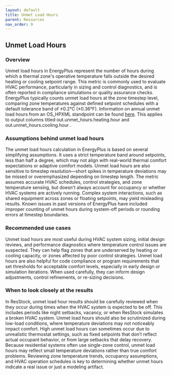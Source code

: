 ```yaml
---
layout: default
title: Unmet Load Hours
parent: Resources
nav_order: 9
---
```


## Unmet Load Hours

### Overview
Unmet load hours in EnergyPlus represent the number of hours during which a thermal zone's operative temperature falls outside the desired heating or cooling setpoint range. This metric is commonly used to evaluate HVAC performance, particularly in sizing and control diagnostics, and is often reported in compliance simulations or quality assurance checks. EnergyPlus typically counts unmet load hours at the zone timestep level, comparing zone temperatures against defined setpoint schedules with a default tolerance band of ±0.2°C (±0.36°F). Information on annual unmet load hours from an OS_HPXML standpoint can be found [here](https://openstudio-hpxml.readthedocs.io/en/latest/workflow_outputs.html#annual-unmet-hours). This applies to output columns titled out.unmet_hours.heating.hour and out.unmet_hours.cooling.hour .

### Assumptions behind unmet load hours
The unmet load hours calculation in EnergyPlus is based on several simplifying assumptions. It uses a strict temperature band around setpoints, less than half a degree,  which may not align with real-world thermal comfort expectations or adaptive comfort models. Unmet load hours are also sensitive to timestep resolution—short spikes in temperature deviations may be missed or overemphasized depending on timestep length. The metric assumes accurate HVAC schedules, control strategies, and zone temperature sensing, but doesn't always account for occupancy or whether HVAC systems are actively running. Complex system interactions, such as shared equipment across zones or floating setpoints, may yield misleading results. Known issues in past versions of EnergyPlus have included improper counting of unmet hours during system-off periods or rounding errors at timestep boundaries.

### Recommended use cases
Unmet load hours are most useful during HVAC system sizing, initial design reviews, and performance diagnostics where temperature control issues are suspected. They can help flag zones that are underserved by heating or cooling capacity, or zones affected by poor control strategies. Unmet load hours are also helpful for code compliance or program requirements that set thresholds for acceptable comfort levels, especially in early design or simulation iterations. When used carefully, they can inform design adjustments, control refinements, or re-sizing decisions.

### When to look closely at the results
In ResStock, unmet load hour results should be carefully reviewed when they occur during times when the HVAC system is expected to be off. This includes periods like night setbacks, vacancy, or when ResStock simulates a broken HVAC system. Unmet load hours should also be scrutinized during low-load conditions, where temperature deviations may not noticeably impact comfort. High unmet load hours can sometimes occur due to unrealistic thermostat settings, such as fixed setpoints that don’t reflect actual occupant behavior, or from large setbacks that delay recovery. Because residential systems often use single-zone control, unmet load hours may reflect small temperature deviations rather than true comfort problems. Reviewing zone temperature trends, occupancy assumptions, and HVAC operation schedules is key to determining whether unmet hours indicate a real issue or just a modeling artifact.